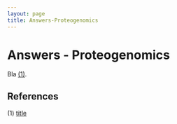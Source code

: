 ```yaml
---
layout: page
title: Answers-Proteogenomics
---
```


# Answers - Proteogenomics

Bla [(1)](#references). 


## References

(1) [title](https://www.ncbi.nlm.nih.gov/pubmed/pmid)
